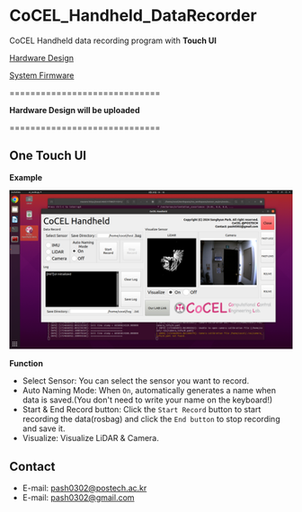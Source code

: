 # CoCEL_Handheld_DataRecorder
CoCEL Handheld data recording program with **Touch UI**  
  
[Hardware Design]()  

[System Firmware](https://github.com/SanghyunPark01/CoCEL_Handheld_Software)  
  
=============================  

**Hardware Design will be uploaded**  
  
=============================  

## One Touch UI
**Example**
<p align="center"><img src="./img/ui_example.png" width="max"></p>

**Function**
- Select Sensor: You can select the sensor you want to record.  
- Auto Naming Mode: When `On`, automatically generates a name when data is saved.(You don't need to write your name on the keyboard!)  
- Start & End Record button: Click the `Start Record` button to start recording the data(rosbag) and click the `End button` to stop recording and save it.  
- Visualize: Visualize LiDAR & Camera.  

## Contact
- E-mail: pash0302@postech.ac.kr
- E-mail: pash0302@gmail.com